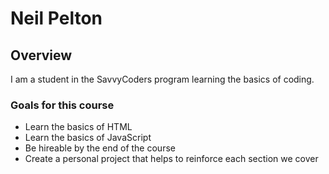 # Neil Pelton

## Overview
I am a student in the SavvyCoders program learning the basics of coding.

### Goals for this course

- Learn the basics of HTML
- Learn the basics of JavaScript
- Be hireable by the end of the course
- Create a personal project that helps to reinforce each section we cover
